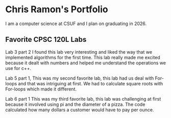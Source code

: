 
# Chris Ramon's Portfolio

I am a computer science at CSUF and I plan on graduating in 2026.

## Favorite CPSC 120L Labs 

Lab 3 part 2
I found this lab very interesting and liked the way that we implemented algorithms for the first time. This lab really made me excited because it dealt with numbers and helped me understand the operations we use for c++.

Lab 5 part 1,
This was my second favorite lab, this lab had us deal with For-loops and that was intriguing at first. We had to calculate square roots with For-loops which made it different.

Lab 6 part 1
This was my third favorite lab, this lab was challenging at first because it involved using pi and the diameter of a pizza. The code calculated how many dollars a customer would have to pay per ounce.
